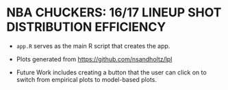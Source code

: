 # NBA CHUCKERS: 16/17 LINEUP SHOT DISTRIBUTION EFFICIENCY

- `app.R` serves as the main R script that creates the app.

- Plots generated from https://github.com/nsandholtz/lpl

- Future Work includes creating a button that the user can click on to switch from empirical plots to model-based plots.
